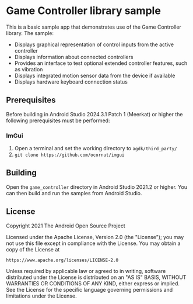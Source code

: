# Game Controller library sample

This is a basic sample app that demonstrates use of the Game Controller
library. The sample:

* Displays graphical representation of control inputs from the active controller
* Displays information about connected controllers
* Provides an interface to test optional extended controller features,
such as vibration
* Displays integrated motion sensor data from the device if available
* Displays hardware keyboard connection status

## Prerequisites

Before building in Android Studio 2024.3.1 Patch 1 (Meerkat) or higher the following prerequisites
must be performed:

### ImGui

1. Open a terminal and set the working directory to `agdk/third_party/`
2. `git clone https://github.com/ocornut/imgui`

## Building

Open the `game_controller` directory in Android Studio 2021.2 or higher. You can
then build and run the samples from Android Studio.

## License

Copyright 2021 The Android Open Source Project

Licensed under the Apache License, Version 2.0 (the "License");
you may not use this file except in compliance with the License.
You may obtain a copy of the License at

    https://www.apache.org/licenses/LICENSE-2.0

Unless required by applicable law or agreed to in writing, software
distributed under the License is distributed on an "AS IS" BASIS,
WITHOUT WARRANTIES OR CONDITIONS OF ANY KIND, either express or implied.
See the License for the specific language governing permissions and
limitations under the License.
